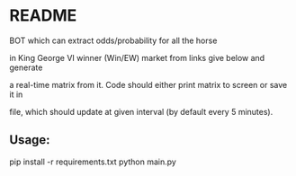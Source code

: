 # README #

BOT which can extract odds/probability for all the horse

in King George VI winner (Win/EW) market from links give below and generate

a real-time matrix from it. Code should either print matrix to screen or save it in

file, which should update at given interval (by default every 5 minutes).

## Usage: ##
pip install -r requirements.txt
python main.py